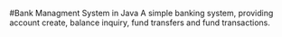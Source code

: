 #Bank Managment System in Java
A simple banking system, providing account create, balance inquiry, fund transfers and 
fund transactions.
